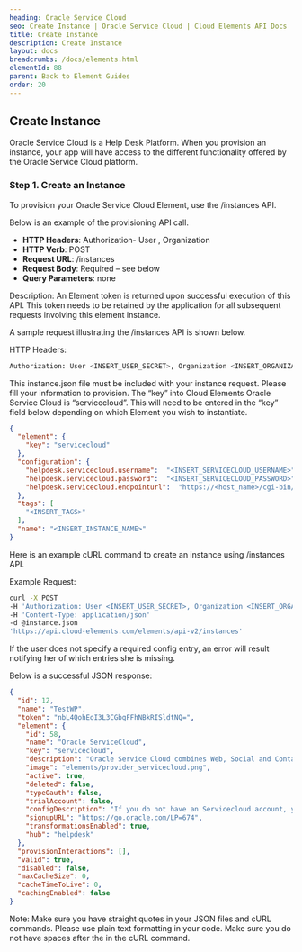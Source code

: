 ```yaml
---
heading: Oracle Service Cloud
seo: Create Instance | Oracle Service Cloud | Cloud Elements API Docs
title: Create Instance
description: Create Instance
layout: docs
breadcrumbs: /docs/elements.html
elementId: 88
parent: Back to Element Guides
order: 20
---
```


## Create Instance

Oracle Service Cloud is a Help Desk Platform. When you provision an instance, your app will have access to the different functionality offered by the Oracle Service Cloud platform.

### Step 1. Create an Instance

To provision your Oracle Service Cloud Element, use the /instances API.

Below is an example of the provisioning API call.

* __HTTP Headers__: Authorization- User <user secret>, Organization <organization secret>
* __HTTP Verb__: POST
* __Request URL__: /instances
* __Request Body__: Required – see below
* __Query Parameters__: none

Description: An Element token is returned upon successful execution of this API. This token needs to be retained by the application for all subsequent requests involving this element instance.

A sample request illustrating the /instances API is shown below.

HTTP Headers:

```bash
Authorization: User <INSERT_USER_SECRET>, Organization <INSERT_ORGANIZATION_SECRET>

```
This instance.json file must be included with your instance request.  Please fill your information to provision.  The “key” into Cloud Elements Oracle Service Cloud is “servicecloud”.  This will need to be entered in the “key” field below depending on which Element you wish to instantiate.

```JSON
{
  "element": {
    "key": "servicecloud"
  },
  "configuration": {
  	"helpdesk.servicecloud.username":  "<INSERT_SERVICECLOUD_USERNAME>",
  	"helpdesk.servicecloud.password":  "<INSERT_SERVICECLOUD_PASSWORD>",
  	"helpdesk.servicecloud.endpointurl":  "https://<host_name>/cgi-bin/<interface>.cfg/services/soap?wsdl"
  },
  "tags": [
    "<INSERT_TAGS>"
  ],
  "name": "<INSERT_INSTANCE_NAME>"
}
```

Here is an example cURL command to create an instance using /instances API.

Example Request:

```bash
curl -X POST
-H 'Authorization: User <INSERT_USER_SECRET>, Organization <INSERT_ORGANIZATION_SECRET>'
-H 'Content-Type: application/json'
-d @instance.json
'https://api.cloud-elements.com/elements/api-v2/instances'
```

If the user does not specify a required config entry, an error will result notifying her of which entries she is missing.

Below is a successful JSON response:

```JSON
{
  "id": 12,
  "name": "TestWP",
  "token": "nbL4QohEoI3L3CGbqFFhNBkRISldtNQ=",
  "element": {
    "id": 58,
    "name": "Oracle ServiceCloud",
    "key": "servicecloud",
    "description": "Oracle Service Cloud combines Web, Social and Contact Center experiences for a unified, cross-channel service solution in the Cloud, enabling organizations to increase sales and adoption, build trust and strengthen relationships, and reduce costs and effort. Integrate your applications with Oracle Service Cloud using Cloud Elements",
    "image": "elements/provider_servicecloud.png",
    "active": true,
    "deleted": false,
    "typeOauth": false,
    "trialAccount": false,
    "configDescription": "If you do not have an Servicecloud account, you can create one at Service Cloud Register",
    "signupURL": "https://go.oracle.com/LP=674",
    "transformationsEnabled": true,
    "hub": "helpdesk"
  },
  "provisionInteractions": [],
  "valid": true,
  "disabled": false,
  "maxCacheSize": 0,
  "cacheTimeToLive": 0,
  "cachingEnabled": false
}
```

Note:  Make sure you have straight quotes in your JSON files and cURL commands.  Please use plain text formatting in your code.  Make sure you do not have spaces after the in the cURL command.
